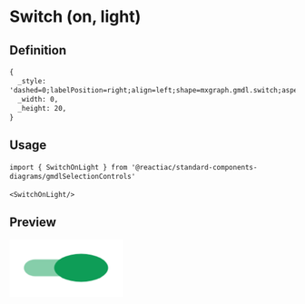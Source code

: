 # Switch (on, light)

## Definition

```
{
  _style: 'dashed=0;labelPosition=right;align=left;shape=mxgraph.gmdl.switch;aspect=fixed;switchState=on;strokeColor=none;fillColor=#0E9D57;sketch=0;html=1;',
  _width: 0,
  _height: 20,
}
```

## Usage

```
import { SwitchOnLight } from '@reactiac/standard-components-diagrams/gmdlSelectionControls'

<SwitchOnLight/>
```

## Preview

<img src="./switch-on-light.png" width="200"/>
